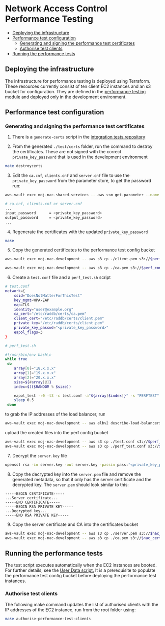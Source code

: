 # Network Access Control Performance Testing

- [Deploying the infrastructure](#deploying-the-infrastructure)
- [Performance test configuration](#performance-test-configuration)
  - [Generating and signing the performance test certificates](#generating-and-signing-the-performance-test-certificates)
  - [Authorise test clients](#authorise-test-clients)
- [Running the performance tests](#running-the-performance-tests)

## Deploying the infrastructure
The infrastructure for performance testing is deployed using Terraform. These resources currently consist of ten client EC2 instances and an s3 bucket for configuration. They are defined in the [performance testing](https://github.com/ministryofjustice/network-access-control-infrastructure/tree/main/modules/performance_testing) module and deployed only in the development environment.

## Performance test configuration
### Generating and signing the performance test certificates
1. There is a `generate-certs` script in the [integration tests repository](https://github.com/ministryofjustice/network-access-control-integration-tests/blob/main/Makefile#L33)

2. From the generated `./test/certs` folder, run the command to destroy the certificates. These are not signed with the correct `private_key_password` that is used in the development environment
```bash
make destroycerts
```

3. Edit the `ca.cnf`, `clients.cnf` and `server.cnf` file to use the `private_key_password` from the parameter store, to get the password run:
```bash
aws-vault exec moj-nac-shared-services -- aws ssm get-parameter --name "/moj-network-access-control/development/eap_private_key_password" --with-decryption --query "Parameter.Value"
```

```bash
# ca.cnf, clients.cnf or server.cnf
...
input_password		= <private_key_password>
output_password		= <private_key_password>
...
```

4. Regenerate the certificates with the updated `private_key_password`
```bash
make
```

5. Copy the generated certificates to the performance test config bucket
```bash
aws-vault exec moj-nac-development -- aws s3 cp ./client.pem s3://$perf_config_bucket/certs/

aws-vault exec moj-nac-development -- aws s3 cp ./ca.pem s3://$perf_config_bucket/certs/
```

6. Create a `test.conf` file and a `perf_test.sh` script
```bash
# test.conf
network={
    ssid="DoesNotMatterForThisTest"
    key_mgmt=WPA-EAP
    eap=TLS
    identity="user@example.org"
    ca_cert="/etc/raddb/certs/ca.pem"
    client_cert="/etc/raddb/certs/client.pem"
    private_key="/etc/raddb/certs/client.pem"
    private_key_passwd="<private_key_password>"
    eapol_flags=3
}
```

```bash
# perf_test.sh

#!/usr/bin/env bash\n
while true
 do
	array[0]="18.x.x.x"
	array[1]="19.x.x.x"
	array[2]="20.x.x.x"
	size=${#array[@]}
	index=$(($RANDOM % $size))

 	eapol_test -r0 -t3 -c test.conf -a"${array[$index]}" -s "PERFTEST" > /dev/null
	sleep 0.5
 done
```
to grab the IP addresses of the load balancer, run
```bash
aws-vault exec moj-nac-development -- aws elbv2 describe-load-balancers --names nac-radius-lb-development --query "LoadBalancers[].AvailabilityZones[].LoadBalancerAddresses[].IpAddress"
```
upload the created files into the perf config bucket

```bash
aws-vault exec moj-nac-development -- aws s3 cp ./test.conf s3://$perf_config_bucket/
aws-vault exec moj-nac-development -- aws s3 cp ./perf_test.conf s3://$perf_config_bucket/
```

7. Decrypt the `server.key` file
```bash
openssl rsa -in server.key -out server.key -passin pass:"<private_key_password>"
```

8. Copy the decrypted key into the `server.pem` file and remove the generated metadata, so that it only has the server certificate and the decrypted key. The `server.pem` should look similar to this:
```pem
-----BEGIN CERTIFICATE-----
...Server certificate...
-----END CERTIFICATE-----
-----BEGIN RSA PRIVATE KEY-----
...Decrypted key...
-----END RSA PRIVATE KEY-----
```

9. Copy the server certificate and CA into the certificates bucket
```bash
aws-vault exec moj-nac-development -- aws s3 cp ./server.pem s3://$nac_certificate_bucket/
aws-vault exec moj-nac-development -- aws s3 cp ./ca.pem s3://$nac_certificate_bucket/
```

## Running the performance tests
The test script executes automatically when the EC2 instances are booted. For further details, see the [User Data script.](/modules/performance_testing/user_data.sh) It is a prerequisite to populate the performance test config bucket before deploying the performance test instances.

### Authorise test clients
The following make command updates the list of authorised clients with the IP addresses of the EC2 instance, run from the root folder using:
```bash
make authorise-performance-test-clients
```
